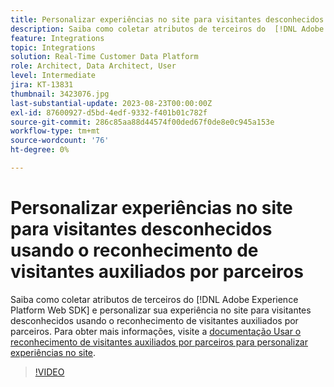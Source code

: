 ```yaml
---
title: Personalizar experiências no site para visitantes desconhecidos usando o reconhecimento de visitantes auxiliados por parceiros
description: Saiba como coletar atributos de terceiros do  [!DNL Adobe Experience Platform Web SDK]  e personalizar sua experiência no site para visitantes desconhecidos usando o reconhecimento de visitantes auxiliados por parceiros.
feature: Integrations
topic: Integrations
solution: Real-Time Customer Data Platform
role: Architect, Data Architect, User
level: Intermediate
jira: KT-13831
thumbnail: 3423076.jpg
last-substantial-update: 2023-08-23T00:00:00Z
exl-id: 87600927-d5bd-4edf-9332-f401b01c782f
source-git-commit: 286c85aa88d44574f00ded67f0de8e0c945a153e
workflow-type: tm+mt
source-wordcount: '76'
ht-degree: 0%

---
```


# Personalizar experiências no site para visitantes desconhecidos usando o reconhecimento de visitantes auxiliados por parceiros

Saiba como coletar atributos de terceiros do [!DNL Adobe Experience Platform Web SDK] e personalizar sua experiência no site para visitantes desconhecidos usando o reconhecimento de visitantes auxiliados por parceiros. Para obter mais informações, visite a [documentação Usar o reconhecimento de visitantes auxiliados por parceiros para personalizar experiências no site](https://experienceleague.adobe.com/docs/experience-platform/rtcdp/use-cases/partner-data/onsite-personalization.html).

>[!VIDEO](https://video.tv.adobe.com/v/3423076/?learn=on&enablevpops)
